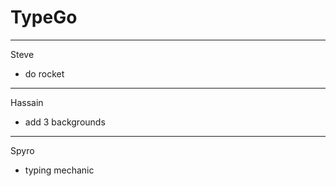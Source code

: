# TypeGo

<hr>
Steve

- do rocket

<hr>
Hassain

- add 3 backgrounds

<hr>
Spyro

- typing mechanic
